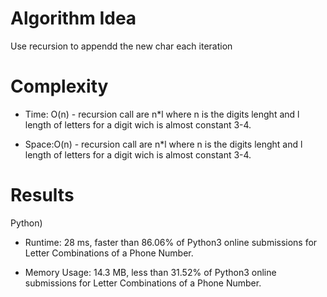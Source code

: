 # Algorithm Idea

Use recursion to appendd the new char each iteration

# Complexity

- Time: O(n) - recursion call are n\*l where n is the digits lenght and l length of letters for a digit wich is almost constant 3-4.

- Space:O(n) - recursion call are n\*l where n is the digits lenght and l length of letters for a digit wich is almost constant 3-4.

# Results

Python)

- Runtime: 28 ms, faster than 86.06% of Python3 online submissions for Letter Combinations of a Phone Number.

- Memory Usage: 14.3 MB, less than 31.52% of Python3 online submissions for Letter Combinations of a Phone Number.
